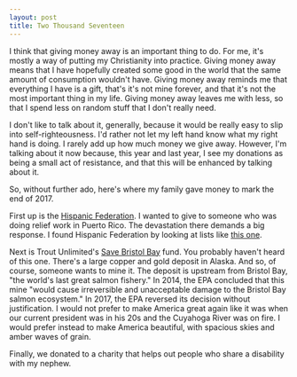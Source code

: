 ```yaml
---
layout: post
title: Two Thousand Seventeen
---
```


I think that giving money away is an important thing to do. For me, it's mostly a way of putting my Christianity into practice. Giving money away means that I have hopefully created some good in the world that the same amount of consumption wouldn't have. Giving money away reminds me that everything I have is a gift, that's it's not mine forever, and that it's not the most important thing in my life. Giving money away leaves me with less, so that I spend less on random stuff that I don't really need.

I don't like to talk about it, generally, because it would be really easy to slip into self-righteousness. I'd rather not let my left hand know what my right hand is doing. I rarely add up how much money we give away. However, I'm talking about it now because, this year and last year, I see my donations as being a small act of resistance, and that this will be enhanced by talking about it.

So, without further ado, here's where my family gave money to mark the end of 2017.

First up is the [Hispanic Federation](http://hispanicfederation.org/media/press_releases/a_hurricane_relief_fund_for_hurricane_maria_victims_in_puerto_rico/). I wanted to give to someone who was doing relief work in Puerto Rico. The devastation there demands a big response. I found Hispanic Federation by looking at lists like [this one](http://time.com/money/4957145/puerto-rico-hurricane-maria-help/).

Next is Trout Unlimited's [Save Bristol Bay](http://www.savebristolbay.org/) fund. You probably haven't heard of this one. There's a large copper and gold deposit in Alaska. And so, of course, someone wants to mine it. The deposit is upstream from Bristol Bay, "the world's last great salmon fishery." In 2014, the EPA concluded that this mine "would cause irreversible and unacceptable damage to the Bristol Bay salmon ecosystem." In 2017, the EPA reversed its decision without justification. I would not prefer to make America great again like it was when our current president was in his 20s and the Cuyahoga River was on fire. I would prefer instead to make America beautiful, with spacious skies and amber waves of grain.

Finally, we donated to a charity that helps out people who share a disability with my nephew.
